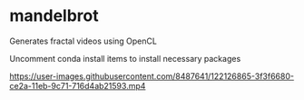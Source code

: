 # mandelbrot
Generates fractal videos using OpenCL

Uncomment conda install items to install necessary packages

https://user-images.githubusercontent.com/8487641/122126865-3f3f6680-ce2a-11eb-9c71-716d4ab21593.mp4
